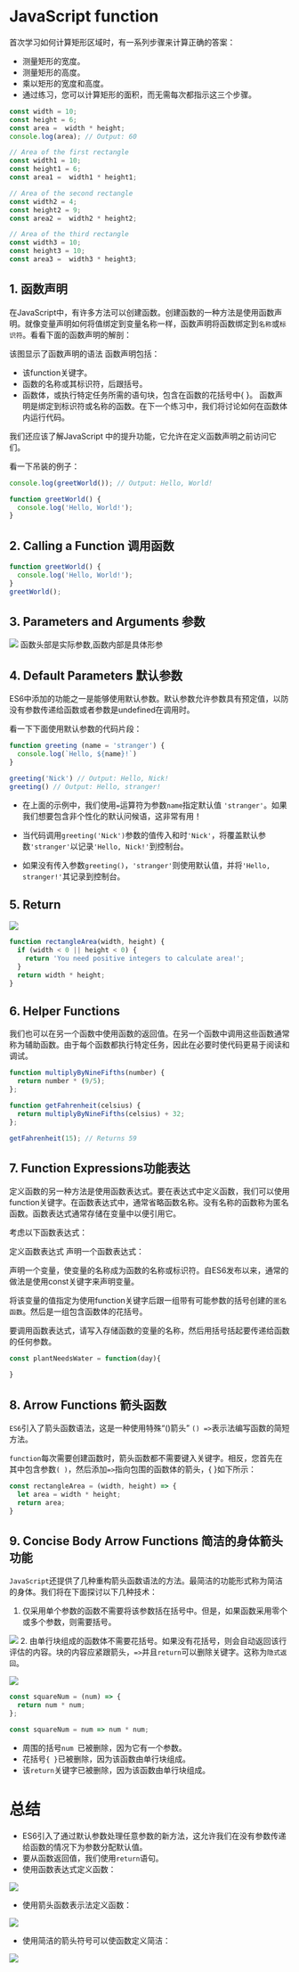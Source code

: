 # JavaScript function
首次学习如何计算矩形区域时，有一系列步骤来计算正确的答案：

- 测量矩形的宽度。
- 测量矩形的高度。
- 乘以矩形的宽度和高度。
- 通过练习，您可以计算矩形的面积，而无需每次都指示这三个步骤。

```js
const width = 10;
const height = 6;
const area =  width * height;
console.log(area); // Output: 60

// Area of the first rectangle
const width1 = 10;
const height1 = 6;
const area1 =  width1 * height1;

// Area of the second rectangle
const width2 = 4;
const height2 = 9;
const area2 =  width2 * height2;

// Area of the third rectangle
const width3 = 10;
const height3 = 10;
const area3 =  width3 * height3;
```

## 1. 函数声明

在JavaScript中，有许多方法可以创建函数。创建函数的一种方法是使用函数声明。就像变量声明如何将值绑定到变量名称一样，函数声明将函数绑定到`名称`或`标识符`。看看下面的函数声明的解剖：

该图显示了函数声明的语法
函数声明包括：

- 该function关键字。
- 函数的名称或其标识符，后跟括号。
- 函数体，或执行特定任务所需的语句块，包含在函数的花括号中{ }。
函数声明是绑定到标识符或名称的函数。在下一个练习中，我们将讨论如何在函数体内运行代码。

我们还应该了解JavaScript 中的提升功能，它允许在定义函数声明之前访问它们。

看一下吊装的例子：
```js
console.log(greetWorld()); // Output: Hello, World!

function greetWorld() {
  console.log('Hello, World!');
}
```

## 2. Calling a Function 调用函数

```js
function greetWorld() {
  console.log('Hello, World!');
}
greetWorld();
```

## 3. Parameters and Arguments 参数

![](http://ww1.sinaimg.cn/mw690/006rAlqhly1g0jtgw1yggj30an04j74h.jpg)
函数头部是实际参数,函数内部是具体形参

## 4. Default Parameters 默认参数
ES6中添加的功能之一是能够使用默认参数。默认参数允许参数具有预定值，以防没有参数传递给函数或者参数是undefined在调用时。

看一下下面使用默认参数的代码片段：
```js
function greeting (name = 'stranger') {
  console.log(`Hello, ${name}!`)
}

greeting('Nick') // Output: Hello, Nick!
greeting() // Output: Hello, stranger!
```
- 在上面的示例中，我们使用`=`运算符为参数`name`指定默认值 `'stranger'`。如果我们想要包含非个性化的默认问候语，这非常有用！

- 当代码调用`greeting('Nick')`参数的值传入和时`'Nick'`，将覆盖默认参数`'stranger'`以记录`'Hello, Nick!'`到控制台。

- 如果没有传入参数`greeting()`，`'stranger'`则使用默认值，并将`'Hello, stranger!'`其记录到控制台。

## 5. Return
![](http://ww1.sinaimg.cn/large/006rAlqhly1g0jugprhk9j30am03z74e.jpg)

```js
function rectangleArea(width, height) {
  if (width < 0 || height < 0) {
    return 'You need positive integers to calculate area!';
  }
  return width * height;
}
```

## 6. Helper Functions

我们也可以在另一个函数中使用函数的返回值。在另一个函数中调用这些函数通常称为辅助函数。由于每个函数都执行特定任务，因此在必要时使代码更易于阅读和调试。


```js
function multiplyByNineFifths(number) {
  return number * (9/5);
};

function getFahrenheit(celsius) {
  return multiplyByNineFifths(celsius) + 32;
};

getFahrenheit(15); // Returns 59
```
## 7. Function Expressions功能表达
定义函数的另一种方法是使用函数表达式。要在表达式中定义函数，我们可以使用function关键字。在函数表达式中，通常省略函数名称。没有名称的函数称为匿名函数。函数表达式通常存储在变量中以便引用它。

考虑以下函数表达式：

定义函数表达式
声明一个函数表达式：

声明一个变量，使变量的名称成为函数的名称或标识符。自ES6发布以来，通常的做法是使用const关键字来声明变量。

将该变量的值指定为使用function关键字后跟一组带有可能参数的括号创建的`匿名函数`。然后是一组包含函数体的花括号。

要调用函数表达式，请写入存储函数的变量的名称，然后用括号括起要传递给函数的任何参数。

```js
const plantNeedsWater = function(day){

}
```

## 8. Arrow Functions 箭头函数

`ES6`引入了箭头函数语法，这是一种使用特殊“()箭头” `() =>`表示法编写函数的简短方法。

`function`每次需要创建函数时，箭头函数都不需要键入关键字。相反，您首先在其中包含参数`( )`，然后添加`=>`指向包围的函数体的箭头，{ }如下所示：
```js
const rectangleArea = (width, height) => {
  let area = width * height;
  return area;
}
```

## 9. Concise Body Arrow Functions 简洁的身体箭头功能
`JavaScript`还提供了几种重构箭头函数语法的方法。最简洁的功能形式称为简洁的身体。我们将在下面探讨以下几种技术：

1. 仅采用单个参数的函数不需要将该参数括在括号中。但是，如果函数采用零个或多个参数，则需要括号。

![](http://ww1.sinaimg.cn/mw690/006rAlqhly1g0jwjawbs0j30cz05laae.jpg)
2. 由单行块组成的函数体不需要花括号。如果没有花括号，则会自动返回该行评估的内容。块的内容应紧跟箭头，`=>`并且`return`可以删除关键字。这称为`隐式返回`。

![](http://ww1.sinaimg.cn/mw690/006rAlqhly1g0jwlpmxbhj30bz05cjro.jpg)

```js
const squareNum = (num) => {
  return num * num;
};
```

```js
const squareNum = num => num * num;
```
- 周围的括号`num `已被删除，因为它有一个参数。
- 花括号`{ }`已被删除，因为该函数由单行块组成。
- 该`return`关键字已被删除，因为该函数由单行块组成。

# 总结


- ES6引入了通过默认参数处理任意参数的新方法，这允许我们在没有参数传递给函数的情况下为参数分配默认值。
- 要从函数返回值，我们使用`return`语句。
- 使用函数表达式定义函数：

![](http://ww1.sinaimg.cn/mw690/006rAlqhly1g0jwpp6miyj30cd04at8w.jpg)

- 使用箭头函数表示法定义函数：

![](http://ww1.sinaimg.cn/mw690/006rAlqhly1g0jwqiooc4j30b80490su.jpg)

- 使用简洁的箭头符号可以使函数定义简洁：

![](http://ww1.sinaimg.cn/mw690/006rAlqhly1g0jwqtal6ij30cw05iwes.jpg)
